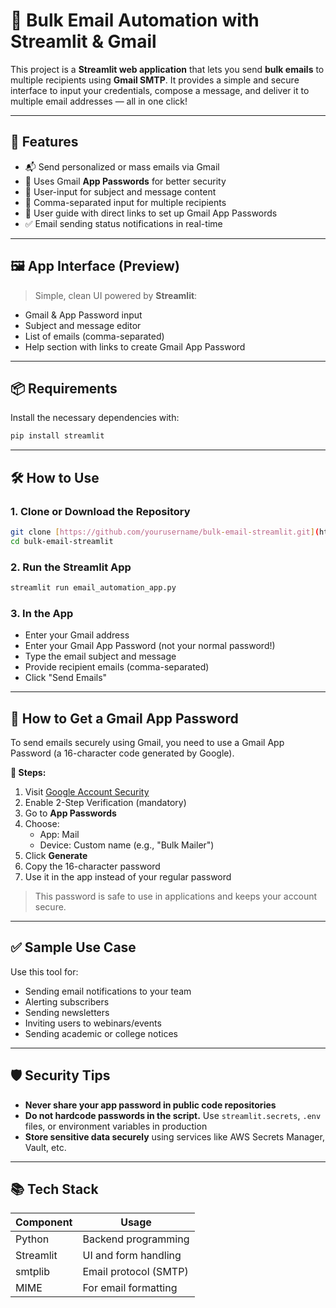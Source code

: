# 📧 Bulk Email Automation with Streamlit & Gmail

This project is a **Streamlit web application** that lets you send **bulk emails** to multiple recipients using **Gmail SMTP**. It provides a simple and secure interface to input your credentials, compose a message, and deliver it to multiple email addresses — all in one click!

---

## 🚀 Features

- 📬 Send personalized or mass emails via Gmail
- 🔐 Uses Gmail **App Passwords** for better security
- 📝 User-input for subject and message content
- 📄 Comma-separated input for multiple recipients
- 🧭 User guide with direct links to set up Gmail App Passwords
- ✅ Email sending status notifications in real-time

---

## 🖼️ App Interface (Preview)

> Simple, clean UI powered by **Streamlit**:

- Gmail & App Password input
- Subject and message editor
- List of emails (comma-separated)
- Help section with links to create Gmail App Password

---

## 📦 Requirements

Install the necessary dependencies with:

```bash
pip install streamlit
```

---

## 🛠️ How to Use

### 1. Clone or Download the Repository

```bash
git clone [https://github.com/yourusername/bulk-email-streamlit.git](https://github.com/Chethan2121/bulk-email-sender.git)
cd bulk-email-streamlit
```

### 2. Run the Streamlit App

```bash
streamlit run email_automation_app.py
```

### 3. In the App

- Enter your Gmail address
- Enter your Gmail App Password (not your normal password!)
- Type the email subject and message
- Provide recipient emails (comma-separated)
- Click "Send Emails"

---

## 🔐 How to Get a Gmail App Password

To send emails securely using Gmail, you need to use a Gmail App Password (a 16-character code generated by Google).

**📌 Steps:**

1. Visit [Google Account Security](https://myaccount.google.com/security)
2. Enable 2-Step Verification (mandatory)
3. Go to **App Passwords**
4. Choose:
    - App: Mail
    - Device: Custom name (e.g., "Bulk Mailer")
5. Click **Generate**
6. Copy the 16-character password
7. Use it in the app instead of your regular password

> This password is safe to use in applications and keeps your account secure.

---

## ✅ Sample Use Case

Use this tool for:

- Sending email notifications to your team
- Alerting subscribers
- Sending newsletters
- Inviting users to webinars/events
- Sending academic or college notices

---

## 🛡️ Security Tips

- **Never share your app password in public code repositories**
- **Do not hardcode passwords in the script.** Use `streamlit.secrets`, `.env` files, or environment variables in production
- **Store sensitive data securely** using services like AWS Secrets Manager, Vault, etc.

---

## 📚 Tech Stack

| Component | Usage                  |
|-----------|------------------------|
| Python    | Backend programming    |
| Streamlit | UI and form handling   |
| smtplib   | Email protocol (SMTP)  |
| MIME      | For email formatting   |
```
